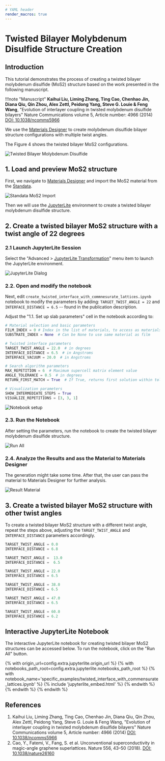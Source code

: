 ```yaml
---
# YAML header
render_macros: true
---
```


# Twisted Bilayer Molybdenum Disulfide Structure Creation

## Introduction

This tutorial demonstrates the process of creating a twisted bilayer molybdenum disulfide (MoS2) structure based on the work presented in the following manuscript.

!!!note "Manuscript"
    **Kaihui Liu, Liming Zhang, Ting Cao, Chenhao Jin, Diana Qiu, Qin Zhou, Alex Zettl, Peidong Yang, Steve G. Louie & Feng Wang**,
    "Evolution of interlayer coupling in twisted molybdenum disulfide bilayers" Nature Communications volume 5, Article number: 4966 (2014)
    [DOI: 10.1038/ncomms5966](https://doi.org/10.1038/ncomms5966)


We use the [Materials Designer](../../../materials-designer/overview.md) to create molybdenum disulfide bilayer structure configurations with multiple twist angles.

The Figure 4 shows the twisted bilayer MoS2 configurations.

![Twisted Bilayer Molybdenum Disulfide](/images/tutorials/materials/interfaces/twisted-bilayer-molybdenum-disulfide/MoS2-twisted-bilayers.png   "Twisted Bilayer Molybdenum Disulfide")

## 1. Load and preview MoS2 structure

First, we navigate to [Materials Designer](../../../materials-designer/overview.md) and import the MoS2 material from the [Standata](../../../materials-designer/header-menu/input-output/standata-import.md).


![Standata MoS2 Import](/images/tutorials/materials/interfaces/twisted-bilayer-molybdenum-disulfide/standata-import-mos2.png "Standata MoS2 Import")

Then we will use the [JupyterLite](../../../jupyterlite/overview.md) environment to create a twisted bilayer molybdenum disulfide structure.


## 2. Create a twisted bilayer MoS2 structure with a twist angle of 22 degrees

### 2.1 Launch JupyterLite Session

Select the "Advanced > [JupyterLite Transformation](../../../materials-designer/header-menu/advanced/jupyterlite-dialog.md)" menu item to launch the JupyterLite environment.


![JupyterLite Dialog](/images/jupyterlite/md-advanced-jl.webp "JupyterLite Dialog")

### 2.2. Open and modify the notebook

Next, edit `create_twisted_interface_with_commnesurate_lattices.ipynb` notebook to modify the parameters by adding: `TARGET_TWIST_ANGLE = 22` and `INTERFACE_DISTANCE = 6.5` -- found in the publication description.

Adjust the "1.1. Set up slab parameters" cell in the notebook according to:

```python
# Material selection and basic parameters
FILM_INDEX = 0 # Index in the list of materials, to access as materials[FILM_INDEX]
SUBSTRATE_INDEX = None  # Can be None to use same material as film

# Twisted interface parameters
TARGET_TWIST_ANGLE = 22.0  # in degrees
INTERFACE_DISTANCE = 6.5  # in Angstroms
INTERFACE_VACUUM = 20.0  # in Angstroms

# Search algorithm parameters
MAX_REPETITION = 6  # Maximum supercell matrix element value
ANGLE_TOLERANCE = 0.5  # in degrees
RETURN_FIRST_MATCH = True  # If True, returns first solution within tolerance

# Visualization parameters
SHOW_INTERMEDIATE_STEPS = True
VISUALIZE_REPETITIONS = [3, 3, 1]
```

![Notebook setup](/images/tutorials/materials/interfaces/twisted-bilayer-molybdenum-disulfide/jl-set-nb.png "Notebook setup")


### 2.3. Run the Notebook

After setting the parameters, run the notebook to create the twisted bilayer molybdenum disulfide structure.

![Run All](/images/jupyterlite/run-all.webp "Run All")

### 2.4. Analyze the Results and ass the Material to Materials Designer

The generation might take some time.
After that, the user can pass the material to Materials Designer for further analysis.

![Result Material](/images/tutorials/materials/interfaces/twisted-bilayer-molybdenum-disulfide/mos2-result-wavejs.png "MoS2 Twisted Bilayer, 22 degrees")

## 3. Create a twisted bilayer MoS2 structure with other twist angles

To create a twisted bilayer MoS2 structure with a different twist angle, repeat the steps above, adjusting the `TARGET_TWIST_ANGLE` and `INTERFACE_DISTANCE` parameters accordingly.

```python
TARGET_TWIST_ANGLE = 0.0
INTERFACE_DISTANCE = 6.8
```

```python
TARGET_TWIST_ANGLE =  13.0
INTERFACE_DISTANCE =  6.5
```

```python
TARGET_TWIST_ANGLE = 22.0
INTERFACE_DISTANCE = 6.5
```

```python
TARGET_TWIST_ANGLE = 38.0
INTERFACE_DISTANCE = 6.5
```

```python
TARGET_TWIST_ANGLE = 47.0
INTERFACE_DISTANCE = 6.5
```

```python
TARGET_TWIST_ANGLE = 60.0
INTERFACE_DISTANCE = 6.2
```


## Interactive JupyterLite Notebook

The interactive JupyterLite notebook for creating twisted bilayer MoS2 structures can be accessed below. To run the notebook, click on the "Run All" button.


{% with origin_url=config.extra.jupyterlite.origin_url %}
{% with notebooks_path_root=config.extra.jupyterlite.notebooks_path_root %}
{% with notebook_name='specific_examples/twisted_interface_with_commensurate_lattices.ipynb' %}
{% include 'jupyterlite_embed.html' %}
{% endwith %}
{% endwith %}
{% endwith %}

## References

1. Kaihui Liu, Liming Zhang, Ting Cao, Chenhao Jin, Diana Qiu, Qin Zhou, Alex Zettl, Peidong Yang, Steve G. Louie & Feng Wang, "Evolution of interlayer coupling in twisted molybdenum disulfide bilayers" Nature Communications volume 5, Article number: 4966 (2014) [DOI: 10.1038/ncomms5966](https://doi.org/10.1038/ncomms5966)
2. Cao, Y., Fatemi, V., Fang, S. et al. Unconventional superconductivity in magic-angle graphene superlattices. Nature 556, 43–50 (2018). [DOI: 10.1038/nature26160](https://doi.org/10.1038/nature26160)
